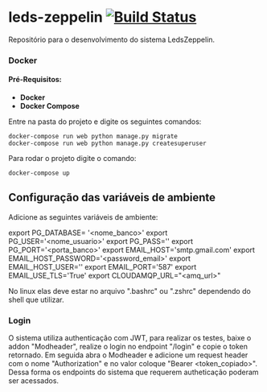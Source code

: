 # leds-zeppelin [![Build Status](https://travis-ci.org/asleao/leds-zeppellin-api.svg?branch=feature%2FLZ-MODELS)](https://travis-ci.org/asleao/leds-zeppellin-api)

Repositório para o desenvolvimento do sistema LedsZeppelin.


### Docker

#### Pré-Requisitos:
* **Docker**
* **Docker Compose**

Entre na pasta do projeto e digite os seguintes comandos:

    docker-compose run web python manage.py migrate
    docker-compose run web python manage.py createsuperuser

Para rodar o projeto digite o comando:

    docker-compose up

## Configuração das variáveis de ambiente

Adicione as seguintes variáveis de ambiente:

export PG_DATABASE= '<nome_banco>'
export PG_USER='<nome_usuario>'
export PG_PASS='<password>'
export PG_PORT='<porta_banco>'
export EMAIL_HOST='smtp.gmail.com'
export EMAIL_HOST_PASSWORD='<password_email>'
export EMAIL_HOST_USER='<email>'
export EMAIL_PORT='587'
export EMAIL_USE_TLS='True'
export CLOUDAMQP_URL="<amq_url>"

No linux elas deve estar no arquivo ".bashrc" ou ".zshrc" dependendo do shell que utilizar.

### Login

O sistema utiliza authenticação com JWT, para realizar os testes, baixe o addon "Modheader", realize o login no endpoint "/login" e copie o token retornado. Em seguida abra o Modheader e adicione um request header com o nome "Authorization" e no valor coloque "Bearer <token_copiado>". Dessa forma os endpoints do sistema que requerem autheticação poderam ser acessados.